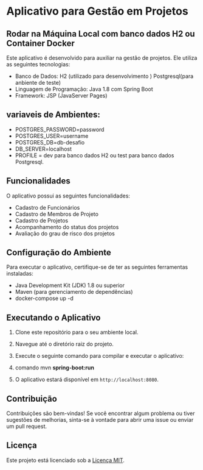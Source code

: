 # Aplicativo para Gestão em Projetos
## Rodar na Máquina Local com banco dados H2 ou Container Docker

Este aplicativo é desenvolvido para auxiliar na gestão de projetos. Ele utiliza as seguintes tecnologias:

- Banco de Dados: H2 (utilizado para desenvolvimento ) Postgresql(para anbiente de teste)
- Linguagem de Programação: Java 1.8 com Spring Boot
- Framework: JSP (JavaServer Pages)
 ## variaveis de Ambientes:

 - POSTGRES_PASSWORD=password
 - POSTGRES_USER=username
 - POSTGRES_DB=db-desafio
 - DB_SERVER=localhost
 - PROFILE = dev para banco dados H2 ou test para banco dados Postgresql.

## Funcionalidades

O aplicativo possui as seguintes funcionalidades:

- Cadastro de Funcionários
- Cadastro de Membros de Projeto
- Cadastro de Projetos
- Acompanhamento do status dos projetos
- Avaliação do grau de risco dos projetos

## Configuração do Ambiente

Para executar o aplicativo, certifique-se de ter as seguintes ferramentas instaladas:

- Java Development Kit (JDK) 1.8 ou superior
- Maven (para gerenciamento de dependências)
- docker-compose up -d

## Executando o Aplicativo

1. Clone este repositório para o seu ambiente local.
2. Navegue até o diretório raiz do projeto.
3. Execute o seguinte comando para compilar e executar o aplicativo:
4. comando mvn **spring-boot:run**

5. O aplicativo estará disponível em `http://localhost:8080`.

## Contribuição

Contribuições são bem-vindas! Se você encontrar algum problema ou tiver sugestões de melhorias, sinta-se à vontade para abrir uma issue ou enviar um pull request.

## Licença

Este projeto está licenciado sob a [Licença MIT](LICENSE).
